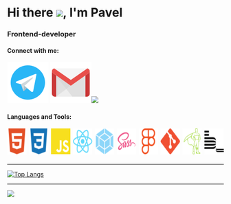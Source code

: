 
<div>
<h1 ><span>Hi there </span><img src="https://github.com/blackcater/blackcater/raw/main/images/Hi.gif" height="32"/><span>, I'm Pavel<span></h1></a> 
<h3 >Frontend-developer</h3>
  <h4>Connect with me:</h4>
  <a href="https://t.me/trqktor" rel="noreferrer" target="_blank"><img src="./icons/icons-tg.svg"
  ></a>
  <a class="footer__contact" href="mailto:trqktop@gmail.com" rel="noreferrer" target="_blank"><img src="./icons/icons8-gmail.svg"
  ></a><img width='60px' src='https://media.giphy.com/media/EOuaJZlRtY3htS2Fas/giphy.gif'>
 <h4>Languages and Tools:</h4>
 <div style='display:flex; gap:6px; margin-bottom:20px'>
  <a href="https://www.w3schools.com/html/" target="_blank"><img 
  height ='60px' src='./icons/tech/html5.svg'></a>
  <a href="https://www.w3schools.com/css/" target="_blank"><img height ='60px' src='./icons/tech/css3.svg'
  ></a>
  <a href="https://developer.mozilla.org/en-US/docs/Web/JavaScript" target="_blank"><img height ='60px' src='./icons/tech/js.svg'
  ></a>
  <a href="https://reactjs.org/" target="_blank"><img height ='60px' src='./icons/tech/react.svg'
  ></a>
  <a href="https://webpack.js.org/" target="_blank"><img height ='60px' src='./icons/tech/webpack.svg'
  ></a>
  <a href="https://sass-lang.com/" target="_blank"><img height ='60px'
   src='./icons/tech/sass.svg'></a>
  <a href="https://www.figma.com/" 
  target="_blank"><img height ='60px' src='./icons/tech/figma.svg'></a>
  <a href="https://git-scm.com/" 
  target="_blank"><img height ='60px' src='./icons/tech/git.svg'></a>
  <a href="https://greensock.com/" target="_blank"><img height ='60px'
   src='./icons/tech/gsap.svg'></a>
  <a href="https://ru.bem.info/"
   target="_blank"><img height ='60px' src='./icons/tech/bem.svg'></a>
</div>

---
[![Top Langs](https://github-readme-stats.vercel.app/api/top-langs/?username=trqktop&layout=compact)](https://github.com/anuraghazra/github-readme-stats)

---
![](https://github-profile-summary-cards.vercel.app/api/cards/profile-details?username=trqktop&theme=solarized_dark)


